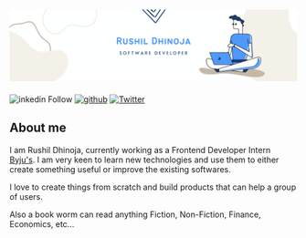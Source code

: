 <link rel='stylesheet' type='text/css' media='all' href='./main.css'/>
    
<h2 align="center" ><img  src='./img/banner.png' /></h2>

<div class='badges' >

![inkedin Follow](https://img.shields.io/badge/LinkedIn-784-blue?style=social&logo=linkedin)
[![github](https://img.shields.io/github/followers/Rushil-Dhinoja?label=Follow%20Me&style=social)](https://github.com/Rushil-Dhinoja)
[![Twitter](https://img.shields.io/twitter/follow/Rushildhinoja2?label=Follow%20%40RushilDhinoja&style=social)](https://twitter.com/Rushildhinoja2)

<h2>About me</h2>

I am Rushil Dhinoja, currently working as a Frontend Developer Intern [Byju's](https://byjus.com/). I am very keen to learn new technologies and use them to either create something useful or improve the existing softwares.

I love to create things from scratch and build products that can help a group of users.

Also a book worm can read anything Fiction, Non-Fiction, Finance, Economics, etc...

</div>
